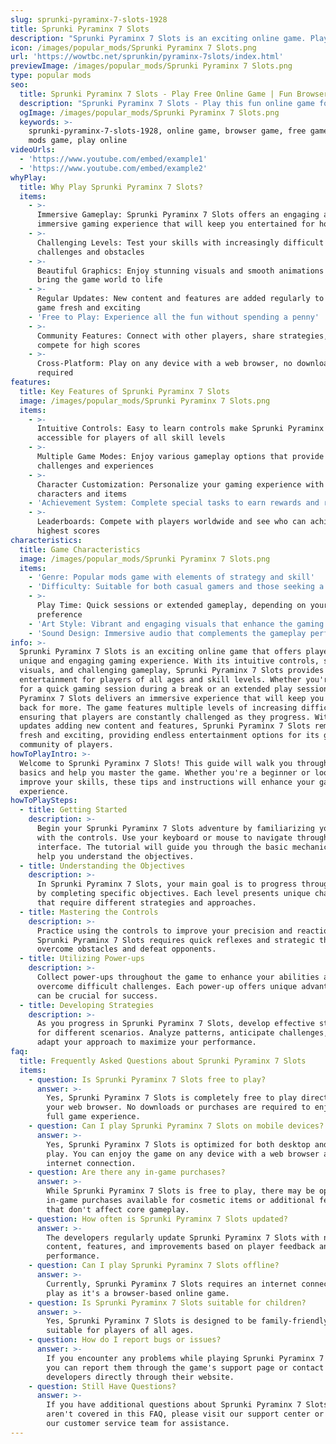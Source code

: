 ```yaml
---
slug: sprunki-pyraminx-7-slots-1928
title: Sprunki Pyraminx 7 Slots
description: "Sprunki Pyraminx 7 Slots is an exciting online game. Play for free directly in your browser!"
icon: /images/popular_mods/Sprunki Pyraminx 7 Slots.png
url: 'https://wowtbc.net/sprunkin/pyraminx-7slots/index.html'
previewImage: /images/popular_mods/Sprunki Pyraminx 7 Slots.png
type: popular mods
seo:
  title: Sprunki Pyraminx 7 Slots - Play Free Online Game | Fun Browser Games
  description: "Sprunki Pyraminx 7 Slots - Play this fun online game for free in your browser. No download required!"
  ogImage: /images/popular_mods/Sprunki Pyraminx 7 Slots.png
  keywords: >-
    sprunki-pyraminx-7-slots-1928, online game, browser game, free game, popular
    mods game, play online
videoUrls:
  - 'https://www.youtube.com/embed/example1'
  - 'https://www.youtube.com/embed/example2'
whyPlay:
  title: Why Play Sprunki Pyraminx 7 Slots?
  items:
    - >-
      Immersive Gameplay: Sprunki Pyraminx 7 Slots offers an engaging and
      immersive gaming experience that will keep you entertained for hours
    - >-
      Challenging Levels: Test your skills with increasingly difficult
      challenges and obstacles
    - >-
      Beautiful Graphics: Enjoy stunning visuals and smooth animations that
      bring the game world to life
    - >-
      Regular Updates: New content and features are added regularly to keep the
      game fresh and exciting
    - 'Free to Play: Experience all the fun without spending a penny'
    - >-
      Community Features: Connect with other players, share strategies, and
      compete for high scores
    - >-
      Cross-Platform: Play on any device with a web browser, no downloads
      required
features:
  title: Key Features of Sprunki Pyraminx 7 Slots
  image: /images/popular_mods/Sprunki Pyraminx 7 Slots.png
  items:
    - >-
      Intuitive Controls: Easy to learn controls make Sprunki Pyraminx 7 Slots
      accessible for players of all skill levels
    - >-
      Multiple Game Modes: Enjoy various gameplay options that provide different
      challenges and experiences
    - >-
      Character Customization: Personalize your gaming experience with unique
      characters and items
    - 'Achievement System: Complete special tasks to earn rewards and recognition'
    - >-
      Leaderboards: Compete with players worldwide and see who can achieve the
      highest scores
characteristics:
  title: Game Characteristics
  image: /images/popular_mods/Sprunki Pyraminx 7 Slots.png
  items:
    - 'Genre: Popular mods game with elements of strategy and skill'
    - 'Difficulty: Suitable for both casual gamers and those seeking a challenge'
    - >-
      Play Time: Quick sessions or extended gameplay, depending on your
      preference
    - 'Art Style: Vibrant and engaging visuals that enhance the gaming experience'
    - 'Sound Design: Immersive audio that complements the gameplay perfectly'
info: >-
  Sprunki Pyraminx 7 Slots is an exciting online game that offers players a
  unique and engaging gaming experience. With its intuitive controls, stunning
  visuals, and challenging gameplay, Sprunki Pyraminx 7 Slots provides hours of
  entertainment for players of all ages and skill levels. Whether you're looking
  for a quick gaming session during a break or an extended play session, Sprunki
  Pyraminx 7 Slots delivers an immersive experience that will keep you coming
  back for more. The game features multiple levels of increasing difficulty,
  ensuring that players are constantly challenged as they progress. With regular
  updates adding new content and features, Sprunki Pyraminx 7 Slots remains
  fresh and exciting, providing endless entertainment options for its growing
  community of players.
howToPlayIntro: >-
  Welcome to Sprunki Pyraminx 7 Slots! This guide will walk you through the
  basics and help you master the game. Whether you're a beginner or looking to
  improve your skills, these tips and instructions will enhance your gaming
  experience.
howToPlaySteps:
  - title: Getting Started
    description: >-
      Begin your Sprunki Pyraminx 7 Slots adventure by familiarizing yourself
      with the controls. Use your keyboard or mouse to navigate through the game
      interface. The tutorial will guide you through the basic mechanics and
      help you understand the objectives.
  - title: Understanding the Objectives
    description: >-
      In Sprunki Pyraminx 7 Slots, your main goal is to progress through levels
      by completing specific objectives. Each level presents unique challenges
      that require different strategies and approaches.
  - title: Mastering the Controls
    description: >-
      Practice using the controls to improve your precision and reaction time.
      Sprunki Pyraminx 7 Slots requires quick reflexes and strategic thinking to
      overcome obstacles and defeat opponents.
  - title: Utilizing Power-ups
    description: >-
      Collect power-ups throughout the game to enhance your abilities and
      overcome difficult challenges. Each power-up offers unique advantages that
      can be crucial for success.
  - title: Developing Strategies
    description: >-
      As you progress in Sprunki Pyraminx 7 Slots, develop effective strategies
      for different scenarios. Analyze patterns, anticipate challenges, and
      adapt your approach to maximize your performance.
faq:
  title: Frequently Asked Questions about Sprunki Pyraminx 7 Slots
  items:
    - question: Is Sprunki Pyraminx 7 Slots free to play?
      answer: >-
        Yes, Sprunki Pyraminx 7 Slots is completely free to play directly in
        your web browser. No downloads or purchases are required to enjoy the
        full game experience.
    - question: Can I play Sprunki Pyraminx 7 Slots on mobile devices?
      answer: >-
        Yes, Sprunki Pyraminx 7 Slots is optimized for both desktop and mobile
        play. You can enjoy the game on any device with a web browser and
        internet connection.
    - question: Are there any in-game purchases?
      answer: >-
        While Sprunki Pyraminx 7 Slots is free to play, there may be optional
        in-game purchases available for cosmetic items or additional features
        that don't affect core gameplay.
    - question: How often is Sprunki Pyraminx 7 Slots updated?
      answer: >-
        The developers regularly update Sprunki Pyraminx 7 Slots with new
        content, features, and improvements based on player feedback and game
        performance.
    - question: Can I play Sprunki Pyraminx 7 Slots offline?
      answer: >-
        Currently, Sprunki Pyraminx 7 Slots requires an internet connection to
        play as it's a browser-based online game.
    - question: Is Sprunki Pyraminx 7 Slots suitable for children?
      answer: >-
        Yes, Sprunki Pyraminx 7 Slots is designed to be family-friendly and
        suitable for players of all ages.
    - question: How do I report bugs or issues?
      answer: >-
        If you encounter any problems while playing Sprunki Pyraminx 7 Slots,
        you can report them through the game's support page or contact the
        developers directly through their website.
    - question: Still Have Questions?
      answer: >-
        If you have additional questions about Sprunki Pyraminx 7 Slots that
        aren't covered in this FAQ, please visit our support center or contact
        our customer service team for assistance.
---
```


